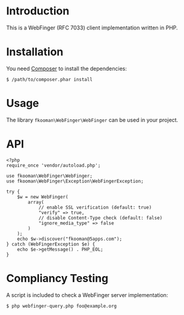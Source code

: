 # Introduction
This is a WebFinger (RFC 7033) client implementation written in PHP.

# Installation
You need [Composer](https://getcomposer.org) to install the dependencies:

    $ /path/to/composer.phar install

# Usage
The library `fkooman\WebFinger\WebFinger` can be used in your project.

# API

    <?php
    require_once 'vendor/autoload.php';

    use fkooman\WebFinger\WebFinger;
    use fkooman\WebFinger\Exception\WebFingerException;

    try { 
        $w = new WebFinger(
            array(
                // enable SSL verification (default: true)
                "verify" => true,
                // disable Content-Type check (default: false)
                "ignore_media_type" => false
            )
        );
        echo $w->discover("fkooman@5apps.com");
    } catch (WebFingerException $e) {
        echo $e->getMessage() . PHP_EOL;
    } 

# Compliancy Testing
A script is included to check a WebFinger server implementation:

	$ php webfinger-query.php foo@example.org

